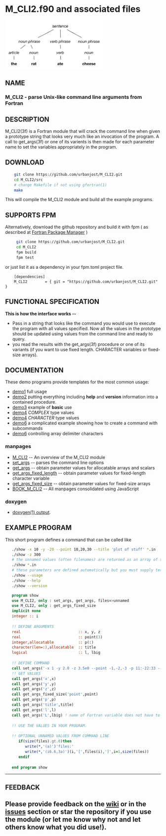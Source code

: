 # M_CLI2.f90 and associated files

![parse](docs/images/parse.png)

## NAME

### M_CLI2 - parse Unix-like command line arguments from Fortran

## DESCRIPTION

   M_CLI2(3f) is a Fortran module that will crack the command line when
   given a prototype string that looks very much like an invocation of
   the program. A call to get_args(3f) or one of its varients is then
   made for each parameter name to set the variables appropriately in
   the program.

## DOWNLOAD
   ```bash
       git clone https://github.com/urbanjost/M_CLI2.git
       cd M_CLI2/src
       # change Makefile if not using gfortran(1)
       make
   ```
   This will compile the M_CLI2 module and build all the example programs.

## SUPPORTS FPM

   Alternatively, download the github repository and build it with
   fpm ( as described at [Fortran Package Manager](https://github.com/fortran-lang/fpm) )

   ```bash
        git clone https://github.com/urbanjost/M_CLI2.git
        cd M_CLI2
        fpm build
        fpm test
   ```

   or just list it as a dependency in your fpm.toml project file.

        [dependencies]
        M_CLI2        = { git = "https://github.com/urbanjost/M_CLI2.git" }

## FUNCTIONAL SPECIFICATION

**This is how the interface works --**

* Pass in a string that looks like the command you would use to execute the program with all values specified.
  Now all the values in the prototype should be updated using values from the command line and ready to query.
* you read the results with the get_args(3f) procedure or one of its variants (if you want to use fixed length.
  CHARACTER variables or fixed-size arrays).


## DOCUMENTATION
These demo programs provide templates for the most common usage:

- [demo1](PROGRAMS/demo1/demo1.f90) full usage
- [demo2](PROGRAMS/demo2/demo2.f90) putting everything including **help** and **version** information into a contained procedure.
- [demo3](PROGRAMS/demo3/demo3.f90) example of **basic** use
- [demo4](PROGRAMS/demo3/demo4.f90) _COMPLEX_ type values
- [demo4](PROGRAMS/demo3/demo5.f90) _CHARACTER_ type values
- [demo6](PROGRAMS/demo6/demo6.f90) a complicated example showing how to create a command with subcommands
- [demo6](PROGRAMS/demo6/demo7.f90) controlling array delimiter characters

### manpages
- [M_CLI2](https://urbanjost.github.io/M_CLI2/M_CLI2.3m_cli2.html)  -- An overview of the M_CLI2 module
- [set_args](https://urbanjost.github.io/M_CLI2/set_args.3m_cli2.html)  -- parses the command line options
- [get_args](https://urbanjost.github.io/M_CLI2/get_args.3m_cli2.html)  -- obtain parameter values for allocatable arrays and scalars
- [get_args_fixed_length](https://urbanjost.github.io/M_CLI2/get_args_fixed_length.3m_cli2.html)  -- obtain parameter values for fixed-length character variable
- [get_args_fixed_size](https://urbanjost.github.io/M_CLI2/get_args_fixed_size.3m_cli2.html)  -- obtain parameter values for fixed-size arrays
- [BOOK_M_CLI2](https://urbanjost.github.io/M_CLI2/BOOK_M_CLI2.html) -- All manpages consolidated using JavaScript

### doxygen

- [doxygen(1) output](https://urbanjost.github.io/M_CLI2/doxygen_out/html/index.html).

## EXAMPLE PROGRAM

This short program defines a command that can be called like

```bash
   ./show -x 10 -y -20 --point 10,20,30 --title 'plot of stuff' *.in
   ./show -z 300
   # the unnamed values (often filenames) are returned as an array of strings
   ./show *.in
   # these parameters are defined automatically but you must supply text for --version to be useful.
   ./show --usage
   ./show --help
   ./show --version
```

```fortran
   program show
   use M_CLI2, only : set_args, get_args, files=>unnamed
   use M_CLI2, only : get_args_fixed_size
   implicit none
   integer :: i

   !! DEFINE ARGUMENTS
   real                          :: x, y, z
   real                          :: point(3)
   integer,allocatable           :: p(:)
   character(len=:),allocatable  :: title
   logical                       :: l, lbig

   !! DEFINE COMMAND
   call set_args('-x 1 -y 2.0 -z 3.5e0 --point -1,-2,-3 -p 11:-22:33 --title "my title" -l F -L F')
   !! GET VALUES
   call get_args('x',x)
   call get_args('y',y)
   call get_args('z',z)
   call get_args_fixed_size('point',point)
   call get_args('p',p)
   call get_args('title',title)
   call get_args('l',l)
   call get_args('L',lbig) ! name of Fortran variable does not have to be the same

   !! USE THE VALUES IN YOUR PROGRAM.

   !! OPTIONAL UNNAMED VALUES FROM COMMAND LINE
      if(size(files).gt.0)then
         write(*,'(a)')'files:'
         write(*,'(i6.6,3a)')(i,'[',files(i),']',i=1,size(files))
      endif

   end program show
```

-------
## FEEDBACK

   Please provide feedback on the
   [wiki](https://github.com/urbanjost/M_CLI2/wiki) or in the
   [__issues__](https://github.com/urbanjost/M_CLI2/issues)
   section or star the repository if you use the module (or let me know
   why not and let others know what you did use!).
-------
